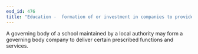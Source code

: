 ```yaml
---
esd_id: 476
title: "Education -  formation of or investment in companies to provide services"
---
```


A governing body of a school maintained by a local authority may form a governing body company to deliver certain prescribed functions and services.

